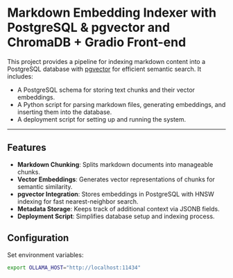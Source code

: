 # Markdown Embedding Indexer with PostgreSQL & pgvector and ChromaDB + Gradio Front-end

This project provides a pipeline for indexing markdown content into a PostgreSQL database with [pgvector](https://github.com/pgvector/pgvector) for efficient semantic search. It includes:

* A PostgreSQL schema for storing text chunks and their vector embeddings.
* A Python script for parsing markdown files, generating embeddings, and inserting them into the database.
* A deployment script for setting up and running the system.

---

## Features

* **Markdown Chunking**: Splits markdown documents into manageable chunks.
* **Vector Embeddings**: Generates vector representations of chunks for semantic similarity.
* **pgvector Integration**: Stores embeddings in PostgreSQL with HNSW indexing for fast nearest-neighbor search.
* **Metadata Storage**: Keeps track of additional context via JSONB fields.
* **Deployment Script**: Simplifies database setup and indexing process.

## Configuration

Set environment variables:

```bash
export OLLAMA_HOST="http://localhost:11434"
```

